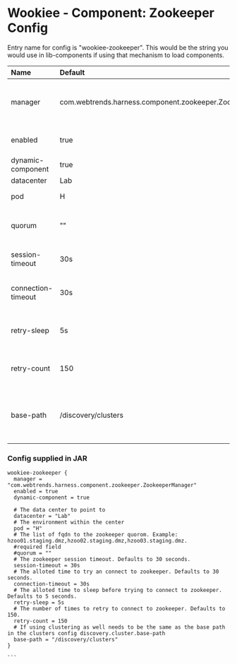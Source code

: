 # Wookiee - Component: Zookeeper Config

Entry name for config is "wookiee-zookeeper". This would be the string you would use in lib-components if using that mechanism to load components.

| Name | Default | Description |
|:-----|:--------|:------------|
| manager | com.webtrends.harness.component.zookeeper.ZookeeperManager | This should never be overridden or changed, and changing this would most likely cause it to not start up. |
| enabled | true | whether this component is enabled or not. |
| dynamic-component | true | enables loading up the component dynamically |
| datacenter | Lab | data center to point to |
| pod | H | environment within that center |
| quorum | "" | Required field and would be the list of fqdn to the zookeeper quorum |
| session-timeout | 30s | The zookeeper session timeout. Defaults to 30 seconds. |
| connection-timeout | 30s | The alloted time to try an connect to zookeeper. Defaults to 30 seconds. |
| retry-sleep | 5s | The alloted time to sleep before trying to connect to zookeeper. Defaults to 5 seconds. |
| retry-count | 150 | The number of times to retry to connect to zookeeper. Defaults to 150. |
| base-path | /discovery/clusters | If using clustering as well needs to be the same as the base path in the clusters config discovery.cluster.base-path |

### Config supplied in JAR

````
wookiee-zookeeper {
  manager = "com.webtrends.harness.component.zookeeper.ZookeeperManager"
  enabled = true
  dynamic-component = true

  # The data center to point to
  datacenter = "Lab"
  # The environment within the center
  pod = "H"
  # The list of fqdn to the zookeeper quorom. Example: hzoo01.staging.dmz,hzoo02.staging.dmz,hzoo03.staging.dmz.
  #required field
  #quorum = ""
  # The zookeeper session timeout. Defaults to 30 seconds.
  session-timeout = 30s
  # The alloted time to try an connect to zookeeper. Defaults to 30 seconds.
  connection-timeout = 30s
  # The alloted time to sleep before trying to connect to zookeeper. Defaults to 5 seconds.
  retry-sleep = 5s
  # The number of times to retry to connect to zookeeper. Defaults to 150.
  retry-count = 150
  # If using clustering as well needs to be the same as the base path in the clusters config discovery.cluster.base-path
  base-path = "/discovery/clusters"
}

```